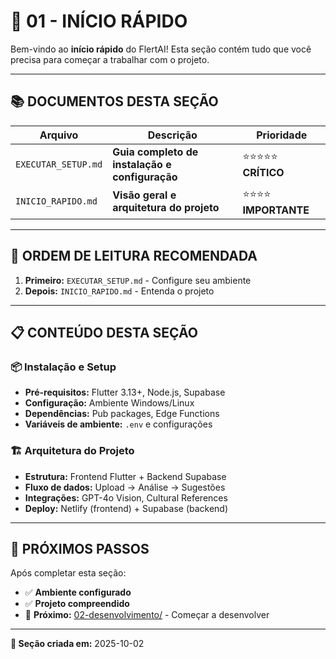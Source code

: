 # 🚀 01 - INÍCIO RÁPIDO

Bem-vindo ao **início rápido** do FlertAI! Esta seção contém tudo que você precisa para começar a trabalhar com o projeto.

---

## 📚 DOCUMENTOS DESTA SEÇÃO

| Arquivo | Descrição | Prioridade |
|---------|-----------|------------|
| `EXECUTAR_SETUP.md` | **Guia completo de instalação e configuração** | ⭐⭐⭐⭐⭐ **CRÍTICO** |
| `INICIO_RAPIDO.md` | **Visão geral e arquitetura do projeto** | ⭐⭐⭐⭐ **IMPORTANTE** |

---

## 🎯 ORDEM DE LEITURA RECOMENDADA

1. **Primeiro:** `EXECUTAR_SETUP.md` - Configure seu ambiente
2. **Depois:** `INICIO_RAPIDO.md` - Entenda o projeto

---

## 📋 CONTEÚDO DESTA SEÇÃO

### 📦 **Instalação e Setup**
- **Pré-requisitos:** Flutter 3.13+, Node.js, Supabase
- **Configuração:** Ambiente Windows/Linux
- **Dependências:** Pub packages, Edge Functions
- **Variáveis de ambiente:** `.env` e configurações

### 🏗️ **Arquitetura do Projeto**
- **Estrutura:** Frontend Flutter + Backend Supabase
- **Fluxo de dados:** Upload → Análise → Sugestões
- **Integrações:** GPT-4o Vision, Cultural References
- **Deploy:** Netlify (frontend) + Supabase (backend)

---

## 🔗 PRÓXIMOS PASSOS

Após completar esta seção:
- ✅ **Ambiente configurado**
- ✅ **Projeto compreendido**
- 🚀 **Próximo:** [02-desenvolvimento/](02-desenvolvimento/) - Começar a desenvolver

---

**📅 Seção criada em:** 2025-10-02
